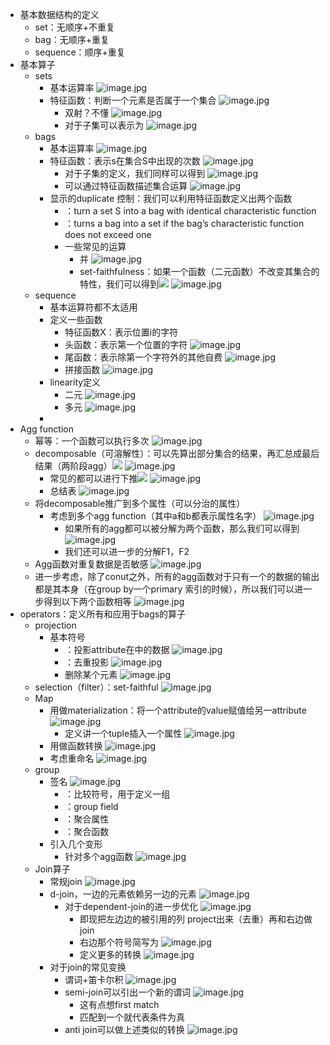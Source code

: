 - 基本数据结构的定义
	- set：无顺序+不重复
	- bag：无顺序+重复
	- sequence：顺序+重复
- 基本算子
	- sets
		- 基本运算率 ![image.jpg](../assets/6740a032-1d49-4d93-9318-023287f8e0d0-1115003.jpg)
		- 特征函数：判断一个元素是否属于一个集合 ![image.jpg](../assets/37e8eca7-ff4b-4654-8544-2b76e9cde1e1-1115003.jpg)
			- 双射？不懂 ![image.jpg](../assets/91741363-240f-4a61-8c16-3df0fb572429-1115003.jpg)
			- 对于子集可以表示为 ![image.jpg](../assets/564b5a4f-2d30-49db-80e3-1672707fe282-1115003.jpg)
	- bags
		- 基本运算率 ![image.jpg](../assets/f0a0d7c3-cbb5-4268-b1e9-736efad6db96-1115003.jpg)
		- 特征函数：表示s在集合S中出现的次数 ![image.jpg](../assets/2bcce0ce-c177-4066-8b42-541883219e8f-1115003.jpg)
			- 对于子集的定义，我们同样可以得到 ![image.jpg](../assets/496c23a8-b63f-416a-a782-b043a6cb56b9-1115003.jpg)
			- 可以通过特征函数描述集合运算 ![image.jpg](../assets/5fba0978-81b5-4fc4-bb32-2184c8e3822d-1115003.jpg)
		- 显示的duplicate 控制：我们可以利用特征函数定义出两个函数​​​​​​​​​​​​​​​​​​​​
			- ​​​​​​​：turn a set S into a bag with identical characteristic function
			- ​​​​​​​​​​​​：turns a bag into a set if the bag’s characteristic function does not exceed one
			- 一些常见的运算
				- 并 ![image.jpg](../assets/c260a4e5-ab5c-4a09-adde-d7c3a267d614-1115003.jpg)
				- set-faithfulness：如果一个函数​（二元函数​）不改变其集合的特性，我们可以得到<img src="https://api2.mubu.com/v3/document_image/5f552436-4a73-434d-9222-9ead2f54ee9f-1115003.jpg" /> ![image.jpg](../assets/0775b086-8faf-49ca-80fe-db727cf8e9e2-1115003.jpg)
	- sequence
		- 基本运算符都不太适用
		- 定义一些函数
			- 特征函数X：表示位置i的字符
			- 头函数​​​​​​：表示第一个位置的字符 ![image.jpg](../assets/634a391b-0e08-4946-9d15-05c211ee6725-1115003.jpg)
			- 尾函数​​​​：表示除第一个字符外的其他自费 ![image.jpg](../assets/5e9ff8fc-4162-4a7f-93a2-eb51198595d9-1115003.jpg)
			- 拼接函数 ![image.jpg](../assets/02e913ad-d117-4d40-8658-b4528f2d1077-1115003.jpg)
		- linearity定义
			- 二元 ![image.jpg](../assets/9bf1d502-734c-43cd-a35a-855155f75e19-1115003.jpg)
			- 多元 ![image.jpg](../assets/9123fa21-b246-43b7-b7c5-88751b096dd7-1115003.jpg)
		-
- Agg function
	- 幂等：一个函数可以执行多次 ![image.jpg](../assets/079b866c-3413-43aa-94e1-ab34efa91ffc-1115003.jpg)
	- decomposable（可溶解性）：可以先算出部分集合的结果，再汇总成最后结果（两阶段agg）<img src="https://api2.mubu.com/v3/document_image/224bcc5c-04da-4bed-9485-f38317d81933-1115003.jpg" /> ![image.jpg](../assets/a0291aaf-8b9f-4a44-9582-d9085c74056d-1115003.jpg)
		- 常见的都可以进行下推<img src="https://api2.mubu.com/v3/document_image/8f5f05eb-8761-47d0-89dc-db9966697516-1115003.jpg" /> ![image.jpg](../assets/f6b542ef-4c93-4f94-9355-a499a51c667b-1115003.jpg)
		- 总结表 ![image.jpg](../assets/3d7af77a-adc7-4356-97e4-17ca9820cc1c-1115003.jpg)
	- 将decomposable推广到多个属性（可以分治的属性）
		- 考虑到多个agg function（其中a和b都表示属性名字） ![image.jpg](../assets/b7301756-a094-4132-b2fa-1d54b370dd87-1115003.jpg)
			- 如果所有的agg都可以被分解为两个函数，那么我们可以得到 ![image.jpg](../assets/c741fb48-202c-40fb-86c4-fd93c9fd6a1e-1115003.jpg)
			- 我们还可以进一步的分解F1，F2
	- Agg函数对重复数据是否敏感 ![image.jpg](../assets/0df18d78-f5b6-4a47-9df9-1b754b0a34be-1115003.jpg)
	- 进一步考虑，除了conut之外，所有的agg函数对于只有一个的数据的输出都是其本身（在group by一个primary 索引的时候），所以我们可以进一步得到以下两个函数相等 ![image.jpg](../assets/be8a3f7d-a1e5-4ff5-8e80-357f1188a3fb-1115003.jpg)
- operators：定义所有和应用于bags的算子
	- projection
		- 基本符号
			- ​​​​​：投影attribute在​中的数据 ![image.jpg](../assets/aa8ecbec-d378-4db7-a7b0-418c72d9fec3-1115003.jpg)
			- ​​​​​：去重投影 ![image.jpg](../assets/230400f8-6aa0-45ad-98da-c9eb147dd798-1115003.jpg)
			- 删除某个元素 ![image.jpg](../assets/d74729bd-f580-4312-93b5-752c2b6e09b3-1115003.jpg)
	- selection（filter）：set-faithful ![image.jpg](../assets/72cd3194-4938-4b52-8825-3aa1d13a91ec-1115003.jpg)
	- Map
		- 用做materialization：将一个attribute的value赋值给另一attribute ![image.jpg](../assets/dd51ddb3-89e1-4f6c-b979-7cc724a99d54-1115003.jpg)
			- 定义讲一个tuple插入一个属性 ![image.jpg](../assets/dc8b24d5-a375-47c0-98e5-a6adf3255257-1115003.jpg)
		- 用做函数转换 ![image.jpg](../assets/5f4773e1-3f25-474f-a0af-24860feed8b7-1115003.jpg)
		- 考虑重命名 ![image.jpg](../assets/8f2e74f6-ad65-46dc-bedb-e860763586c8-1115003.jpg)
	- group
		- 签名 ![image.jpg](../assets/47b64efa-4680-4ca4-8017-93459dab8618-1115003.jpg)
			- ​​​​​​：比较符号，用于定义一组
			- ​：group field
			- ​：聚合属性
			- ​：聚合函数
		- 引入几个变形
			- 针对多个agg函数 ![image.jpg](../assets/76b12046-ea5a-490c-8138-fb3c1d16dde1-1115003.jpg)
	- Join算子
		- 常规join ![image.jpg](../assets/e4758a80-d9fe-4dbf-86b8-97064b64ee4d-1115003.jpg)
		- d-join，一边的元素依赖另一边的元素 ![image.jpg](../assets/5627b066-f192-493d-bf49-445e91f6d3ce-1115003.jpg)
			- 对于dependent-join的进一步优化 ![image.jpg](../assets/a9c06258-f099-47c1-a61a-d0b02d3323ea-1115003.jpg)
				- 即现把左边边的被引用的列 project出来（去重）再和右边做join
				- 右边那个符号简写为 ![image.jpg](../assets/9a4d8b96-53fa-49e8-8568-89e3506705b9-1115003.jpg)
				- 定义更多的转换 ![image.jpg](../assets/83b55e9a-c9ab-4d4a-8d87-545e58f631b0-1115003.jpg)
		- 对于join的常见变换
			- 谓词+笛卡尔积 ![image.jpg](../assets/c3643f4a-c012-471c-8b86-585ce59a2ca5-1115003.jpg)
			- semi-join可以引出一个新的谓词​​​​​​​​​​​​​​​​​​​​​​​​​​​​​​ ![image.jpg](../assets/8e3c6eaa-f3bf-44fc-ac4b-0f37e61616a2-1115003.jpg)
				- 这有点想first match
				- 匹配到一个就代表条件为真
			- anti join可以做上述类似的转换​​​​​​​​​​​​​​​​​​​​​​​​​​​ ![image.jpg](../assets/08484e1a-53a1-4949-b406-d2933faf32e8-1115003.jpg)